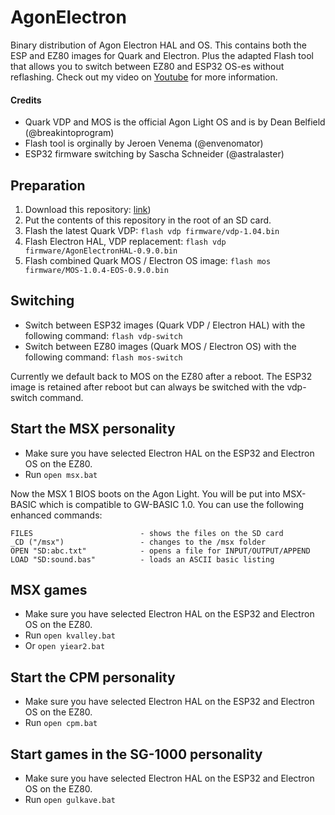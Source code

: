 # AgonElectron
Binary distribution of Agon Electron HAL and OS. This contains both the ESP and EZ80 images for Quark and Electron. Plus the adapted Flash tool that allows you to switch between EZ80 and ESP32 OS-es without reflashing.
Check out my video on [Youtube](https://youtu.be/Hr3Ip_Gg2ac?si=dPzmuUq9fehGiG_w) for more information.

#### Credits
* Quark VDP and MOS is the official Agon Light OS and is by Dean Belfield (@breakintoprogram)
* Flash tool is orginally by Jeroen Venema (@envenomator)
* ESP32 firmware switching by Sascha Schneider (@astralaster)

## Preparation
1. Download this repository: [link](https://github.com/S0urceror/AgonElectron/zipball/main))
2. Put the contents of this repository in the root of an SD card.
3. Flash the latest Quark VDP: ```flash vdp firmware/vdp-1.04.bin```
4. Flash Electron HAL, VDP replacement: ```flash vdp firmware/AgonElectronHAL-0.9.0.bin```
5. Flash combined Quark MOS / Electron OS image: ```flash mos firmware/MOS-1.0.4-EOS-0.9.0.bin```

## Switching
* Switch between ESP32 images (Quark VDP / Electron HAL) with the following command: ```flash vdp-switch```
* Switch between EZ80 images (Quark MOS / Electron OS) with the following command: ```flash mos-switch```

Currently we default back to MOS on the EZ80 after a reboot. The ESP32 image is retained after reboot but can always be switched with the vdp-switch command.

## Start the MSX personality
* Make sure you have selected Electron HAL on the ESP32 and Electron OS on the EZ80.
* Run
``` open msx.bat ```

Now the MSX 1 BIOS boots on the Agon Light. You will be put into MSX-BASIC which is compatible to GW-BASIC 1.0. You can use the following enhanced commands:
``` 
FILES                        - shows the files on the SD card
_CD ("/msx")                 - changes to the /msx folder
OPEN "SD:abc.txt"            - opens a file for INPUT/OUTPUT/APPEND
LOAD "SD:sound.bas"          - loads an ASCII basic listing
```

## MSX games
* Make sure you have selected Electron HAL on the ESP32 and Electron OS on the EZ80.
* Run
``` open kvalley.bat ```
* Or
``` open yiear2.bat ```

## Start the CPM personality
* Make sure you have selected Electron HAL on the ESP32 and Electron OS on the EZ80.
* Run
``` open cpm.bat ```

## Start games in the SG-1000 personality
* Make sure you have selected Electron HAL on the ESP32 and Electron OS on the EZ80.
* Run
``` open gulkave.bat ```